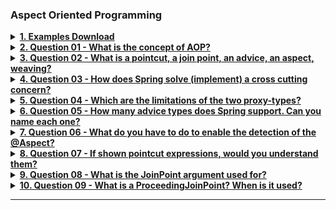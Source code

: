 ### Aspect Oriented Programming
 <details>
   <summary><b><u> 1. Examples Download
</u></b></summary>

--------------
</details>
 <details>
   <summary><b><u> 2. Question 01 - What is the concept of AOP?
</u></b></summary>

--------------
</details>
 <details>
   <summary><b><u> 3. Question 02 - What is a pointcut, a join point, an advice, an aspect, weaving?
</u></b></summary>

--------------
</details>
 <details>
   <summary><b><u> 4. Question 03 - How does Spring solve (implement) a cross cutting concern?
</u></b></summary>

--------------
</details>
 <details>
   <summary><b><u> 5. Question 04 - Which are the limitations of the two proxy-types?
</u></b></summary>

--------------
</details>
 <details>
   <summary><b><u> 6. Question 05 - How many advice types does Spring support. Can you name each one?
</u></b></summary>

--------------
</details>
 <details>
   <summary><b><u> 7. Question 06 - What do you have to do to enable the detection of the @Aspect?
</u></b></summary>

--------------
</details>
 <details>
   <summary><b><u> 8. Question 07 - If shown pointcut expressions, would you understand them?
</u></b></summary>

--------------
</details>
 <details>
   <summary><b><u> 9. Question 08 - What is the JoinPoint argument used for?
</u></b></summary>

--------------
</details>
 <details>
   <summary><b><u> 10. Question 09 - What is a ProceedingJoinPoint? When is it used?

   
--------------
</details>
